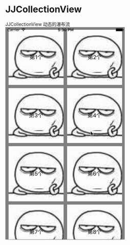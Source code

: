 # JJCollectionView
JJCollectionView
动态的瀑布流
![shili](https://github.com/microcosmicDjj/JJCollectionView/blob/master/q.gif)
